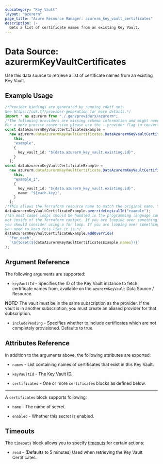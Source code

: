 ```yaml
---
subcategory: "Key Vault"
layout: "azurerm"
page_title: "Azure Resource Manager: azurerm_key_vault_certificates"
description: |-
  Gets a list of certificate names from an existing Key Vault.
---
```


# Data Source: azurermKeyVaultCertificates

Use this data source to retrieve a list of certificate names from an existing Key Vault.

## Example Usage

```typescript
/*Provider bindings are generated by running cdktf get.
See https://cdk.tf/provider-generation for more details.*/
import * as azurerm from "./.gen/providers/azurerm";
/*The following providers are missing schema information and might need manual adjustments to synthesize correctly: azurerm.
For a more precise conversion please use the --provider flag in convert.*/
const dataAzurermKeyVaultCertificatesExample =
  new azurerm.dataAzurermKeyVaultCertificates.DataAzurermKeyVaultCertificates(
    this,
    "example",
    {
      key_vault_id: "${data.azurerm_key_vault.existing.id}",
    }
  );
const dataAzurermKeyVaultCertificateExample =
  new azurerm.dataAzurermKeyVaultCertificate.DataAzurermKeyVaultCertificate(
    this,
    "example_1",
    {
      key_vault_id: "${data.azurerm_key_vault.existing.id}",
      name: "${each.key}",
    }
  );
/*This allows the Terraform resource name to match the original name. You can remove the call if you don't need them to match.*/
dataAzurermKeyVaultCertificateExample.overrideLogicalId("example");
/*In most cases loops should be handled in the programming language context and 
not inside of the Terraform context. If you are looping over something external, e.g. a variable or a file input
you should consider using a for loop. If you are looping over something only known to Terraform, e.g. a result of a data source
you need to keep this like it is.*/
dataAzurermKeyVaultCertificateExample.addOverride(
  "for_each",
  `\${toset(${dataAzurermKeyVaultCertificatesExample.names})}`
);

```

## Argument Reference

The following arguments are supported:

* `keyVaultId` - Specifies the ID of the Key Vault instance to fetch certificate names from, available on the `azurermKeyVault` Data Source / Resource.

**NOTE:** The vault must be in the same subscription as the provider. If the vault is in another subscription, you must create an aliased provider for that subscription.

* `includePending` - Specifies whether to include certificates which are not completely provisioned. Defaults to true.

## Attributes Reference

In addition to the arguments above, the following attributes are exported:

*   `names` - List containing names of certificates that exist in this Key Vault.

*   `keyVaultId` - The Key Vault ID.

*   `certificates` - One or more `certificates` blocks as defined below.

***

A `certificates` block supports following:

*   `name` - The name of secret.

*   `enabled` - Whether this secret is enabled.

## Timeouts

The `timeouts` block allows you to specify [timeouts](https://www.terraform.io/language/resources/syntax#operation-timeouts) for certain actions:

* `read` - (Defaults to 5 minutes) Used when retrieving the Key Vault Certificates.
